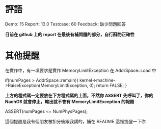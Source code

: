 # 評語
Demo: 15
Report: 13.0
Testcase: 60
Feedback: 缺少問題回答

**目前在 github 上的 report 在最後有補問題的部分，自行斟酌正確性**
# 其他提醒
在實作中，有一項要求是實作 MemoryLimitException 在 AddrSpace::Load 中

if(numPages > AddrSpace::remain){
    kernel->machine->RaiseException(MemoryLimitException, 0);
    return FALSE;
}

**上方的程式碼一定要放在下方程式碼的上面，不然你 ASSERT 先呼叫了，你的 NachOS 就會停止，輸出就不會有 MemoryLimitException 的報錯**

ASSERT(numPages <= NumPhysPages);

這個提醒是我有個朋友被扣分後跟我講的，補在 README 這裡提醒一下你